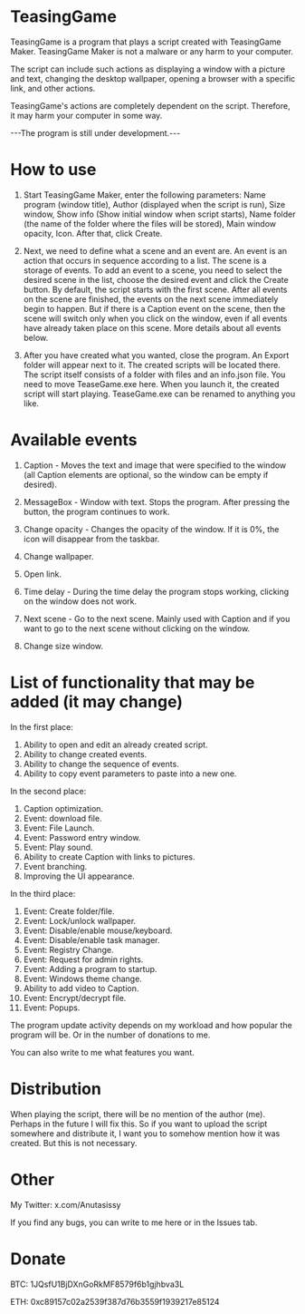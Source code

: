 # TeasingGame
TeasingGame is a program that plays a script created with TeasingGame Maker. TeasingGame Maker is not a malware or any harm to your computer.

The script can include such actions as displaying a window with a picture and text, changing the desktop wallpaper, opening a browser with a specific link, and other actions.

TeasingGame's actions are completely dependent on the script. Therefore, it may harm your computer in some way.

---The program is still under development.---

# How to use

1. Start TeasingGame Maker, enter the following parameters: Name program (window title), Author (displayed when the script is run), Size window, Show info (Show initial window when script starts), Name folder (the name of the folder where the files will be stored), Main window opacity, Icon. After that, click Create.

2. Next, we need to define what a scene and an event are. An event is an action that occurs in sequence according to a list. The scene is a storage of events. To add an event to a scene, you need to select the desired scene in the list, choose the desired event and click the Create button.
By default, the script starts with the first scene. After all events on the scene are finished, the events on the next scene immediately begin to happen. But if there is a Caption event on the scene, then the scene will switch only when you click on the window, even if all events have already taken place on this scene.
More details about all events below.

3. After you have created what you wanted, close the program. An Export folder will appear next to it. The created scripts will be located there. The script itself consists of a folder with files and an info.json file. You need to move TeaseGame.exe here. When you launch it, the created script will start playing. TeaseGame.exe can be renamed to anything you like.

# Available events

1. Caption - Moves the text and image that were specified to the window (all Caption elements are optional, so the window can be empty if desired).

2. MessageBox - Window with text. Stops the program. After pressing the button, the program continues to work.

3. Change opacity - Changes the opacity of the window. If it is 0%, the icon will disappear from the taskbar.

4. Change wallpaper.

5. Open link.

6. Time delay - During the time delay the program stops working, clicking on the window does not work.

7. Next scene - Go to the next scene. Mainly used with Caption and if you want to go to the next scene without clicking on the window.

8. Change size window.

# List of functionality that may be added (it may change)

In the first place:

1. Ability to open and edit an already created script.
2. Ability to change created events.
3. Ability to change the sequence of events.
4. Ability to copy event parameters to paste into a new one.

In the second place:
1. Caption optimization.
2. Event: download file.
3. Event: File Launch.
4. Event: Password entry window.
5. Event: Play sound.
6. Ability to create Caption with links to pictures.
7. Event branching.
8. Improving the UI appearance.

In the third place:
1. Event: Create folder/file.
2. Event: Lock/unlock wallpaper.
3. Event: Disable/enable mouse/keyboard.
4. Event: Disable/enable task manager.
5. Event: Registry Change.
6. Event: Request for admin rights.
7. Event: Adding a program to startup.
8. Event: Windows theme change.
9. Ability to add video to Caption.
10. Event: Encrypt/decrypt file.
11. Event: Popups.

The program update activity depends on my workload and how popular the program will be. Or in the number of donations to me.

You can also write to me what features you want.

# Distribution

When playing the script, there will be no mention of the author (me). Perhaps in the future I will fix this. So if you want to upload the script somewhere and distribute it, I want you to somehow mention how it was created. But this is not necessary.

# Other

My Twitter: x.com/Anutasissy

If you find any bugs, you can write to me here or in the Issues tab.

# Donate

BTC: 1JQsfU1BjDXnGoRkMF8579f6b1gjhbva3L

ETH: 0xc89157c02a2539f387d76b3559f1939217e85124
